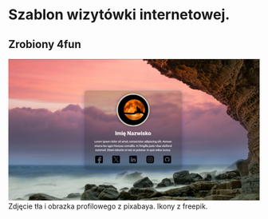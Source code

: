 # Szablon wizytówki internetowej.
## Zrobiony 4fun
![Screenshot](https://raw.githubusercontent.com/01001010anek/fajna-wizytowka/main/screen.png) <br>
Zdjęcie tła i obrazka profilowego z pixabaya. Ikony z freepik.
